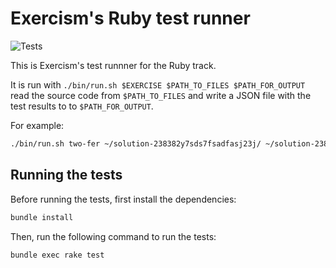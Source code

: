# Exercism's Ruby test runner

![Tests](https://github.com/exercism/ruby-test-runner/workflows/Tests/badge.svg)

This is Exercism's test runnner for the Ruby track.

It is run with `./bin/run.sh $EXERCISE $PATH_TO_FILES $PATH_FOR_OUTPUT` read the source code from `$PATH_TO_FILES` and write a JSON file with the test results to to `$PATH_FOR_OUTPUT`.

For example:

```bash
./bin/run.sh two-fer ~/solution-238382y7sds7fsadfasj23j/ ~/solution-238382y7sds7fsadfasj23j/output
```

## Running the tests

Before running the tests, first install the dependencies:

```bash
bundle install
```

Then, run the following command to run the tests:

```bash
bundle exec rake test
```

